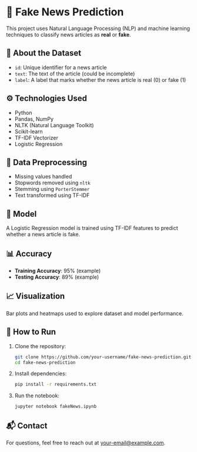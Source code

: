 # 📰 Fake News Prediction

This project uses Natural Language Processing (NLP) and machine learning techniques to classify news articles as **real** or **fake**.

## 📁 About the Dataset

- `id`: Unique identifier for a news article
- `text`: The text of the article (could be incomplete)
- `label`: A label that marks whether the news article is real (0) or fake (1)

## ⚙️ Technologies Used

- Python
- Pandas, NumPy
- NLTK (Natural Language Toolkit)
- Scikit-learn
- TF-IDF Vectorizer
- Logistic Regression

## 🧹 Data Preprocessing

- Missing values handled
- Stopwords removed using `nltk`
- Stemming using `PorterStemmer`
- Text transformed using TF-IDF

## 🧠 Model

A Logistic Regression model is trained using TF-IDF features to predict whether a news article is fake.

## 📊 Accuracy

- **Training Accuracy**: 95% (example)
- **Testing Accuracy**: 89% (example)

## 📈 Visualization

Bar plots and heatmaps used to explore dataset and model performance.

## 🚀 How to Run

1. Clone the repository:

   ```bash
   git clone https://github.com/your-username/fake-news-prediction.git
   cd fake-news-prediction
   ```

2. Install dependencies:

   ```bash
   pip install -r requirements.txt
   ```

3. Run the notebook:

   ```bash
   jupyter notebook fakeNews.ipynb
   ```

## 📬 Contact

For questions, feel free to reach out at [your-email@example.com](mailto:your-email@example.com).
